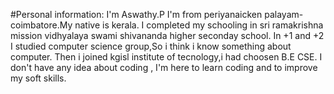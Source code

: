 #Personal information:
I'm Aswathy.P
I'm from periyanaicken palayam-coimbatore.My native is kerala. 
I completed my schooling in sri ramakrishna mission vidhyalaya swami shivananda higher seconday school.
In +1 and +2 I studied computer science group,So i think i know something about computer.
Then i joined kgisl institute of tecnology,i had choosen B.E CSE.
I don't have any idea about coding , I'm here to learn coding and to improve my soft skills. 
